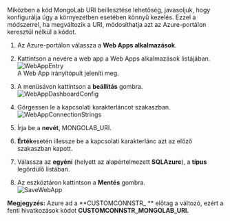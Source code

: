 Miközben a kód MongoLab URI beillesztése lehetőség, javasoljuk, hogy konfigurálja úgy a környezetben esetében könnyű kezelés. Ezzel a módszerrel, ha megváltozik a URI, módosíthatja azt az Azure-portálon keresztül nélkül a kódot.


1. Az Azure-portálon válassza a **Web Apps alkalmazások**.
1. Kattintson a nevére a web app a Web Apps alkalmazások listájában.  
![WebAppEntry][entry-website]  
A Web App irányítópult jeleníti meg.

1. A menüsávon kattintson a **beállítás** gombra.  
![WebAppDashboardConfig][focus-mongolab-websitedashboard-config]

1. Görgessen le a kapcsolati karakterláncot szakaszban.  
![WebAppConnectionStrings][focus-mongolab-websiteconnectionstring]

1. Írja be a **nevét**, MONGOLAB_URI.
1. **Érték**esetén illessze be a kapcsolati karakterlánc azt az előző szakaszban kapott.
1. Válassza az **egyéni** (helyett az alapértelmezett **SQLAzure**), a **típus** legördülő listában.
1. Az eszköztáron kattintson a **Mentés** gombra.  
![SaveWebApp][button-website-save]

**Megjegyzés:** Azure ad a **CUSTOMCONNSTR\_ ** előtag a változó, ezért a fenti hivatkozások kódot **CUSTOMCONNSTR\_MONGOLAB_URI.**

[entry-website]: ./media/howto-save-connectioninfo-mongolab/entry-website.png
[focus-mongolab-websitedashboard-config]: ./media/howto-save-connectioninfo-mongolab/focus-mongolab-websitedashboard-config.png
[focus-mongolab-websiteconnectionstring]: ./media/howto-save-connectioninfo-mongolab/focus-mongolab-websiteconnectionstring.png
[button-website-save]: ./media/howto-save-connectioninfo-mongolab/button-website-save.png
